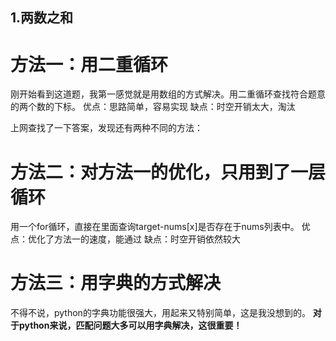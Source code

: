 ## 1.两数之和

# 方法一：用二重循环
刚开始看到这道题，我第一感觉就是用数组的方式解决。用二重循环查找符合题意的两个数的下标。
优点：思路简单，容易实现
缺点：时空开销太大，淘汰

上网查找了一下答案，发现还有两种不同的方法：

# 方法二：对方法一的优化，只用到了一层循环
用一个for循环，直接在里面查询target-nums[x]是否存在于nums列表中。
优点：优化了方法一的速度，能通过
缺点：时空开销依然较大

# 方法三：用字典的方式解决
不得不说，python的字典功能很强大，用起来又特别简单，这是我没想到的。
**对于python来说，匹配问题大多可以用字典解决，这很重要！**

